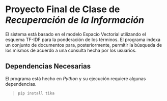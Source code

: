 # Proyecto Final de Clase de _Recuperación de la Información_

El sistema está basado en el modelo Espacio Vectorial utilizando el esquema TF-IDF para la ponderación de los términos.
El programa indexa un conjunto de documentos para, posteriormente, permitir la búsqueda de los mismos de acuerdo a una consulta hecha por los usuarios.

## Dependencias Necesarias

El programa está hecho en _Python_ y su ejecución requiere algunas dependencias.
> `pip install tika`

